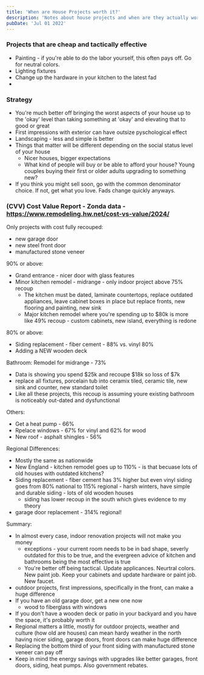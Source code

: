 ```yaml
---
title: 'When are House Projects worth it?'
description: 'Notes about house projects and when are they actually worth it'
pubDate: 'Jul 01 2022'
---
```


### Projects that are cheap and tactically effective

* Painting - if you're able to do the labor yourself, this often pays off.  Go for neutral colors.
* Lighting fixtures
* Change up the hardware in your kitchen to the latest fad
* 

### Strategy
* You're much better off bringing the worst aspects of your house up to the 'okay' level than taking something at 'okay' and elevating that to good or great
* First impressions with exterior can have outsize pyschological effect
* Landscaping - less and simple is better
* Things that matter will be different depending on the social status level of your house
    * Nicer houses, bigger expectations
    * What kind of people will buy or be able to afford your house?  Young couples buying their first or older adults upgrading to something new?
* If you think you might sell soon, go with the common denominator choice.  If not, get what you love.  Fads change quickly anyways.



### (CVV) Cost Value Report - Zonda data - https://www.remodeling.hw.net/cost-vs-value/2024/
Only projects with cost fully recouped:
* new garage door
* new steel front door
* manufactured stone veneer

90% or above:
* Grand entrance - nicer door with glass features
* Minor kitchen remodel - midrange - only indoor project above 75% recoup
    * The kitchen must be dated, laminate countertops, replace outdated appliances, leave cabinet boxes in place but replace fronts, new flooring and painting, new sink
    * Major kitchen remodel where you're spending up to $80k is more like 49% recoup - custom cabinets, new island, everything is redone

80% or above:
* Siding replacement - fiber cement - 88% vs. vinyl 80%
* Adding a NEW wooden deck

Bathroom:
Remodel for midrange - 73%
* Data is showing you spend $25k and recoupe $18k so loss of $7k
* replace all fixtures, porcelain tub into ceramix tiled, ceramic tile, new sink and counter, new standard toilet
* Like all these projects, this recoup is assuming youre existing bathroom is noticeably out-dated and dysfunctional

Others:
* Get a heat pump - 66%
* Rpelace windows - 67% for vinyl and 62% for wood
* New roof - asphalt shingles - 56%


Regional Differences:
* Mostly the same as nationwide
* New England - kitchen remodel goes up to 110% - is that becuase lots of old houses with outdated kitchens?
* Siding replacement - fiber cement has 3% higher but even vinyl siding goes from 80% national to 115% regional - harsh winters, have simple and durable siding - lots of old wooden houses
    * siding has lower recoup in the south which gives evidence to my theory
* garage door replacement - 314% regional!


Summary:
* In almost every case, indoor renovation projects will not make you money
    * exceptions - your current room needs to be in bad shape, severly outdated for this to be true, and the evergreen advice of kitchen and bathrooms being the most effective is true
    * You're better off being tactical.  Update applicances.  Neurtral colors.  New paint job.  Keep your cabinets and update hardware or paint job.  New faucet.
* outdoor projects, first impressions, specifically in the front, can make a huge difference
* If you have an old garage door, get a new one now
    * wood to fiberglass with windows
* If you don't have a wooden deck or patio in your backyard and you have the space, it's probably worth it
* Regional matters a little, mostly for outdoor projects, weather and culture (how old are houses) can mean hardy weather in the north having nicer siding, garage doors, front doors can make huge difference
* Replacing the bottom third of your front siding with manufactured stone veneer can pay off
* Keep in mind the energy savings with upgrades like better garages, front doors, siding, heat pumps.  Also government rebates.